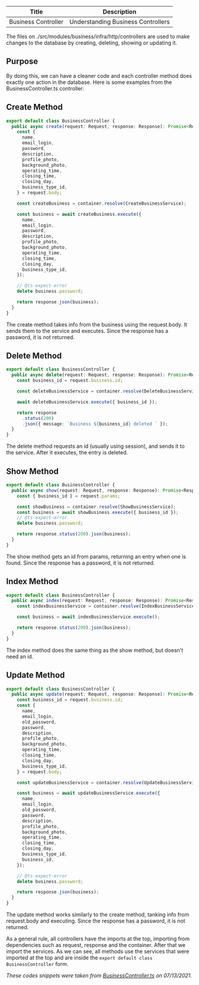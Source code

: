|        Title        |            Description             |
| :-----------------: | :--------------------------------: |
| Business Controller | Understanding Business Controllers |

The files on ./src/modules/business/infra/http/controllers are used to make changes to the database by creating, deleting, showing or updating it.

## Purpose

By doing this, we can have a cleaner code and each controller method does exactly one action in the database. Here is some examples from the BusinessController.ts controller:

## Create Method

```ts
export default class BusinessController {
  public async create(request: Request, response: Response): Promise<Response> {
    const {
      name,
      email_login,
      password,
      description,
      profile_photo,
      background_photo,
      operating_time,
      closing_time,
      closing_day,
      business_type_id,
    } = request.body;

    const createBusiness = container.resolve(CreateBusinessService);

    const business = await createBusiness.execute({
      name,
      email_login,
      password,
      description,
      profile_photo,
      background_photo,
      operating_time,
      closing_time,
      closing_day,
      business_type_id,
    });

    // @ts-expect-error ⠀⠀⠀
    delete business.password;

    return response.json(business);
  }
}
```

The create method takes info from the business using the request.body. It sends them to the service and executes. Since the response has a password, it is not returned.

## Delete Method

```ts
export default class BusinessController {
  public async delete(request: Request, response: Response): Promise<Response> {
    const business_id = request.business.id;

    const deleteBusinessService = container.resolve(DeleteBusinessService);

    await deleteBusinessService.execute({ business_id });

    return response
      .status(200)
      .json({ message: `Business ${business_id} deleted ` });
  }
}
```

The delete method requests an id (usually using session), and sends it to the service. After it executes, the entry is deleted.

## Show Method

```ts
export default class BusinessController {
  public async show(request: Request, response: Response): Promise<Response> {
    const { business_id } = request.params;

    const showBusiness = container.resolve(ShowBusinessService);
    const business = await showBusiness.execute({ business_id });
    // @ts-expect-error ⠀⠀⠀
    delete business.password;

    return response.status(200).json(business);
  }
}
```

The show method gets an id from params, returning an entry when one is found. Since the response has a password, it is not returned.

## Index Method

```ts
export default class BusinessController {
  public async index(request: Request, response: Response): Promise<Response> {
    const indexBusinessService = container.resolve(IndexBusinessService);

    const business = await indexBusinessService.execute();

    return response.status(200).json(business);
  }
}
```

The index method does the same thing as the show method, but doesn't need an id.

## Update Method

```ts
export default class BusinessController {
  public async update(request: Request, response: Response): Promise<Response> {
    const business_id = request.business.id;
    const {
      name,
      email_login,
      old_password,
      password,
      description,
      profile_photo,
      background_photo,
      operating_time,
      closing_time,
      closing_day,
      business_type_id,
    } = request.body;

    const updateBusinessService = container.resolve(UpdateBusinessService);

    const business = await updateBusinessService.execute({
      name,
      email_login,
      old_password,
      password,
      description,
      profile_photo,
      background_photo,
      operating_time,
      closing_time,
      closing_day,
      business_type_id,
      business_id,
    });

    // @ts-expect-error ⠀⠀⠀
    delete business.password;

    return response.json(business);
  }
}
```

The update method works similarly to the create method, tanking info from request.body and executing. Since the response has a password, it is not returned.

As a general rule, all controllers have the imports at the top, importing from dependencies such as request, response and the container. After that we import the services. As we can see, all methods use the services that were imported at the top and are inside the `export default class BusinessController` form.

_These codes snippets were taken from [BusinessController.ts](https://github.com/PeruibeTEC/Server/blob/main/src/modules/business/infra/http/controllers/BusinessController.ts) on 07/13/2021._
